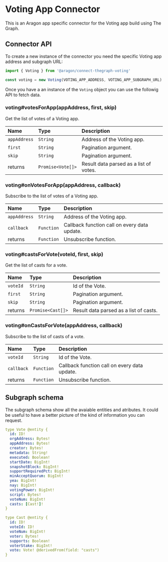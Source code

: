 # Voting App Connector

This is an Aragon app specific connector for the Voting app build using The Graph.

## Connector API

To create a new instance of the connector you need the specific Voting app address and subgraph URL:

```javascript
import { Voting } from '@aragon/connect-thegraph-voting'

const voting = new Voting(VOTING_APP_ADDRESS, VOTING_APP_SUBGRAPH_URL)
```

Once you have a an instance of the `Voting` object you can use the followig API to fetch data.

### voting\#votesForApp\(appAddress, first, skip\)

Get the list of votes of a Voting app.

| Name         | Type              | Description                            |
| :----------- | :---------------- | :------------------------------------- |
| `appAddress` | `String`          | Address of the Voting app.             |
| `first`      | `String`          | Pagination argument.                   |
| `skip`       | `String`          | Pagination argument.                   |
| returns      | `Promise<Vote[]>` | Result data parsed as a list of votes. |

### voting\#onVotesForApp\(appAddress, callback\)

Subscribe to the list of votes of a Voting app.

| Name         | Type       | Description                                  |
| :----------- | :--------- | :------------------------------------------- |
| `appAddress` | `String`   | Address of the Voting app.                   |
| `callback`   | `Function` | Callback function call on every data update. |
| returns      | `Function` | Unsubscribe function.                        |

### voting\#castsForVote\(voteId, first, skip\)

Get the list of casts for a vote.

| Name     | Type              | Description                            |
| :------- | :---------------- | :------------------------------------- |
| `voteId` | `String`          | Id of the Vote.                        |
| `first`  | `String`          | Pagination argument.                   |
| `skip`   | `String`          | Pagination argument.                   |
| returns  | `Promise<Cast[]>` | Result data parsed as a list of casts. |

### voting\#onCastsForVote\(appAddress, callback\)

Subscribe to the list of casts of a vote.

| Name       | Type       | Description                                  |
| :--------- | :--------- | :------------------------------------------- |
| `voteId`   | `String`   | Id of the Vote.                              |
| `callback` | `Function` | Callback function call on every data update. |
| returns    | `Function` | Unsubscribe function.                        |

## Subgraph schema

The subgraph schema show all the avaiable entities and atributes. It could be useful to have a better picture of the kind of information you can request.

```yaml
type Vote @entity {
  id: ID!
  orgAddress: Bytes!
  appAddress: Bytes!
  creator: Bytes!
  metadata: String!
  executed: Boolean!
  startDate: BigInt!
  snapshotBlock: BigInt!
  supportRequiredPct: BigInt!
  minAcceptQuorum: BigInt!
  yea: BigInt!
  nay: BigInt!
  votingPower: BigInt!
  script: Bytes!
  voteNum: BigInt!
  casts: [Cast!]!
}

type Cast @entity {
  id: ID!
  voteId: ID!
  voteNum: BigInt!
  voter: Bytes!
  supports: Boolean!
  voterStake: BigInt!
  vote: Vote! @derivedFrom(field: "casts")
}
```
